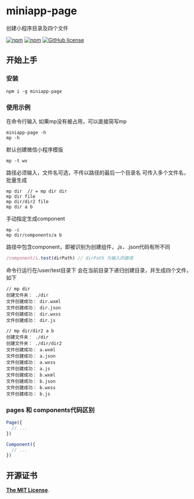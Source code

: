 # miniapp-page 
创建小程序目录及四个文件

[![npm](https://img.shields.io/npm/v/miniapp-page.svg)](https://www.npmjs.com/package/miniapp-page)
[![npm](https://img.shields.io/npm/dt/miniapp-page.svg)](https://www.npmjs.com/package/miniapp-page)
[![GitHub license](https://img.shields.io/github/license/lushuhao/miniapp-page.svg)](https://github.com/lushuhao/miniapp-page/blob/master/LICENSE)

## 开始上手

### 安装

```shell script
npm i -g miniapp-page
```

### 使用示例
在命令行输入 
如果mp没有被占用，可以直接简写mp
```shell script
miniapp-page -h
mp -h
```

默认创建微信小程序模版
```shell script
mp -t wx
```

路径必须输入，文件名可选，不传以路径的最后一个目录名
可传入多个文件名，批量生成

```shell script
mp dir  // = mp dir dir
mp dir file
mp dir/dir2 file
mp dir a b 
```
手动指定生成component
```shell script
mp -c
mp dir/components/a b
```

路径中包含component，即被识别为创建组件，*.js，*.json代码有所不同
```js
/component/i.test(dirPath) // dirPath 为输入的路径
```

命令行运行在/user/test目录下
会在当前目录下递归创建目录，并生成四个文件，如下

```shell
// mp dir
创建文件夹： ./dir
文件创建成功： dir.wxml
文件创建成功： dir.json
文件创建成功： dir.wxss
文件创建成功： dir.js
```

```shell
// mp dir/dir2 a b
创建文件夹： ./dir
创建文件夹： ./dir/dir2
文件创建成功： a.wxml
文件创建成功： a.json
文件创建成功： a.wxss
文件创建成功： a.js
文件创建成功： b.wxml
文件创建成功： b.json
文件创建成功： b.wxss
文件创建成功： b.js
```

### pages 和 components代码区别
```js
Page({
  // ...
})
```
```js
Component({
  // ...
})

```

## 开源证书

[**The MIT License**](http://opensource.org/licenses/MIT).
